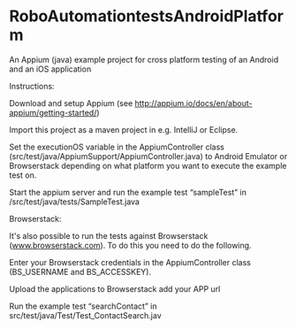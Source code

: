 # RoboAutomationtestsAndroidPlatform
 
 
 An Appium (java) example project for cross platform testing of an Android and an iOS application

Instructions:

Download and setup Appium (see http://appium.io/docs/en/about-appium/getting-started/)

Import this project as a maven project in e.g. IntelliJ or Eclipse.

Set the executionOS variable in the AppiumController class (src/test/java/AppiumSupport/AppiumController.java) to Android Emulator or Browserstack depending on what platform you want to execute the example test on. 




Start the appium server and run the example test “sampleTest” in /src/test/java/tests/SampleTest.java

Browserstack:

It's also possible to run the tests against Browserstack (www.browserstack.com). To do this you need to do the following.

Enter your Browserstack credentials in the AppiumController class (BS_USERNAME and BS_ACCESSKEY).

Upload the applications to Browserstack add your APP url

Run the example test “searchContact” in src/test/java/Test/Test_ContactSearch.jav
